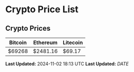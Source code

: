 # Crypto Price List

## Crypto Prices
| Bitcoin | Ethereum | Litecoin |
| ------- | -------- | -------- |
| $69268 | $2481.16 | $69.17 |
**Last Updated:** 2024-11-02 18:13 UTC
**Last Updated:** $DATE$
